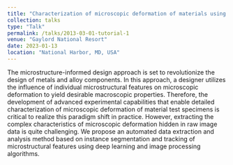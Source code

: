 ```yaml
---
title: "Characterization of microscopic deformation of materials using computer vision"
collection: talks
type: "Talk"
permalink: /talks/2013-03-01-tutorial-1
venue: "Gaylord National Resort"
date: 2023-01-13
location: "National Harbor, MD, USA"
---
```


The microstructure-informed design approach is set to revolutionize the design of metals and alloy
components. In this approach, a designer utilizes the influence of individual microstructural features on
microscopic deformation to yield desirable macroscopic properties. Therefore, the development of
advanced experimental capabilities that enable detailed characterization of microscopic deformation of
material test specimens is critical to realize this paradigm shift in practice. However, extracting the
complex characteristics of microscopic deformation hidden in raw image data is quite challenging. We
propose an automated data extraction and analysis method based on instance segmentation and tracking
of microstructural features using deep learning and image processing algorithms.
